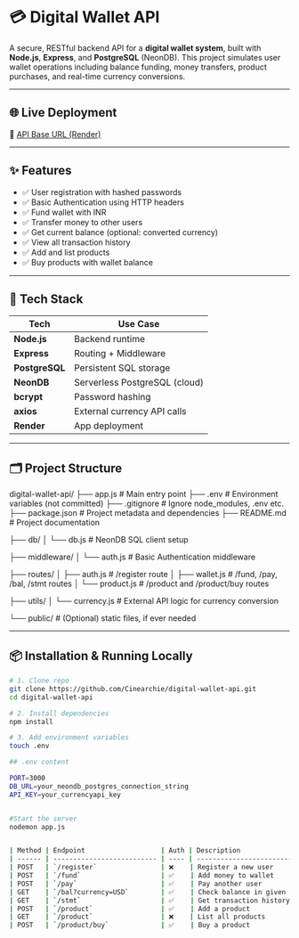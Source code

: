# 💳 Digital Wallet API

A secure, RESTful backend API for a **digital wallet system**, built with **Node.js**, **Express**, and **PostgreSQL** (NeonDB). This project simulates user wallet operations including balance funding, money transfers, product purchases, and real-time currency conversions.

---

## 🌐 Live Deployment

🔗 [API Base URL (Render)](https://digital-wallet-api.onrender.com/api/v1)

---

## ✨ Features

- ✅ User registration with hashed passwords
- ✅ Basic Authentication using HTTP headers
- ✅ Fund wallet with INR
- ✅ Transfer money to other users
- ✅ Get current balance (optional: converted currency)
- ✅ View all transaction history
- ✅ Add and list products
- ✅ Buy products with wallet balance

---

## 🧱 Tech Stack

| Tech        | Use Case                      |
|-------------|-------------------------------|
| **Node.js** | Backend runtime               |
| **Express** | Routing + Middleware          |
| **PostgreSQL** | Persistent SQL storage   |
| **NeonDB**  | Serverless PostgreSQL (cloud) |
| **bcrypt**  | Password hashing              |
| **axios**   | External currency API calls   |
| **Render**  | App deployment                |

---

## 🗂️ Project Structure

digital-wallet-api/
├── app.js                      # Main entry point
├── .env                        # Environment variables (not committed)
├── .gitignore                  # Ignore node_modules, .env etc.
├── package.json                # Project metadata and dependencies
├── README.md                   # Project documentation

├── db/
│   └── db.js                   # NeonDB SQL client setup

├── middleware/
│   └── auth.js                 # Basic Authentication middleware

├── routes/
│   ├── auth.js                 # /register route
│   ├── wallet.js               # /fund, /pay, /bal, /stmt routes
│   └── product.js              # /product and /product/buy routes

├── utils/
│   └── currency.js             # External API logic for currency conversion

└── public/                     # (Optional) static files, if ever needed



---

## 📦 Installation & Running Locally

```bash
# 1. Clone repo
git clone https://github.com/Cinearchie/digital-wallet-api.git
cd digital-wallet-api

# 2. Install dependencies
npm install

# 3. Add environment variables
touch .env

## .env content

PORT=3000
DB_URL=your_neondb_postgres_connection_string
API_KEY=your_currencyapi_key


#Start the server
nodemon app.js


| Method | Endpoint                   | Auth | Description                     |
| ------ | -------------------------- | ---- | ------------------------------- |
| POST   | `/register`                | ❌    | Register a new user             |
| POST   | `/fund`                    | ✅    | Add money to wallet             |
| POST   | `/pay`                     | ✅    | Pay another user                |
| GET    | `/bal?currency=USD`        | ✅    | Check balance in given currency |
| GET    | `/stmt`                    | ✅    | Get transaction history         |
| POST   | `/product`                 | ✅    | Add a product                   |
| GET    | `/product`                 | ❌    | List all products               |
| POST   | `/product/buy`             | ✅    | Buy a product                   |
